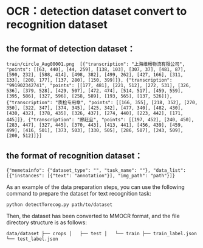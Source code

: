 # OCR：detection dataset convert to recognition dataset 
## the format of detection dataset：

`train/circle_Aug00001.png	[{"transcription": "上海维畅物流有限公司", "points": [[63, 440], [44, 259], [138, 103], [307, 37], [481, 87], [590, 232], [588, 414], [498, 382], [499, 262], [427, 166], [311, 133], [200, 177], [137, 280], [150, 399]]}, {"transcription": "991902342741", "points": [[177, 481], [221, 512], [272, 531], [326, 536], [379, 528], [429, 507], [472, 474], [514, 517], [459, 559], [395, 586], [327, 596], [258, 589], [193, 565], [137, 526]]}, {"transcription": "质检专用章", "points": [[166, 355], [218, 352], [270, 350], [322, 347], [374, 345], [425, 342], [477, 340], [482, 430], [430, 432], [378, 435], [326, 437], [274, 440], [223, 442], [171, 445]]}, {"transcription": "廊赶且", "points": [[197, 452], [240, 450], [283, 447], [327, 445], [370, 443], [413, 441], [456, 439], [459, 499], [416, 501], [373, 503], [330, 505], [286, 507], [243, 509], [200, 512]]}]`

## the format of recognition dataset：
`{"memetainfo": {"dataset_type": "", "task_name": ""}, "data_list": [{"instances": [{"text": "annotation"}], "img_path": "path"}]}`

As an example of the data preparation steps, you can use the following command to prepare the  dataset for text recognition task:

`python detectTorecog.py path/to/dataset`

Then, the dataset has been converted to MMOCR format, and the file directory structure is as follows:

`data/dataset
	├── crops
	│   ├── test
	│   └── train
	├── train_label.json
	└── test_label.json`